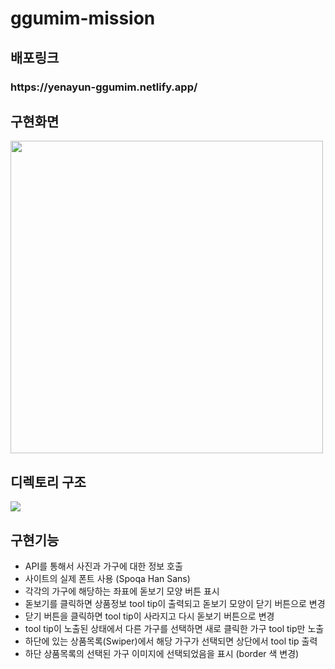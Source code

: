 # ggumim-mission

## 배포링크
<h3>https://yenayun-ggumim.netlify.app/</h3>

## 구현화면
<img src="https://user-images.githubusercontent.com/68722179/152388643-cbe0db8c-02cb-4c6e-8bf4-1a6ffafbc385.png" width="500" />

## 디렉토리 구조
<img src="https://user-images.githubusercontent.com/68722179/152388868-714877cf-d092-469d-afd4-f6088fe9f05f.png" />

## 구현기능
- API를 통해서 사진과 가구에 대한 정보 호출
- 사이트의 실제 폰트 사용 (Spoqa Han Sans)
- 각각의 가구에 해당하는 좌표에 돋보기 모양 버튼 표시
- 돋보기를 클릭하면 상품정보 tool tip이 출력되고 돋보기 모양이 닫기 버튼으로 변경
- 닫기 버튼을 클릭하면 tool tip이 사라지고 다시 돋보기 버튼으로 변경
- tool tip이 노출된 상태에서 다른 가구를 선택하면 새로 클릭한 가구 tool tip만 노출
- 하단에 있는 상품목록(Swiper)에서 해당 가구가 선택되면 상단에서 tool tip 출력
- 하단 상품목록의 선택된 가구 이미지에 선택되었음을 표시 (border 색 변경)
